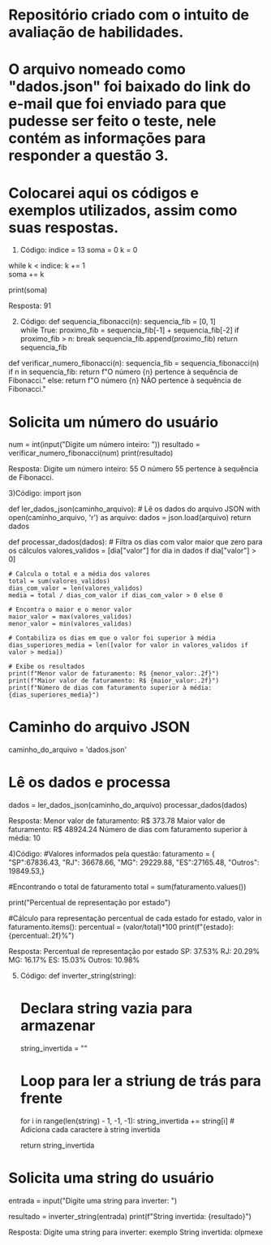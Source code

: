 # Repositório criado com o intuito de avaliação de habilidades.
# O arquivo nomeado como "dados.json" foi baixado do link do e-mail que foi enviado para que pudesse ser feito o teste, nele contém as informações para responder a questão 3.
# Colocarei aqui os códigos e exemplos utilizados, assim como suas respostas.

1) Código: 
indice = 13
soma = 0
k = 0

while k < indice:
    k += 1  
    soma += k

print(soma)

Resposta: 91


2) Código: 
def sequencia_fibonacci(n):
    sequencia_fib = [0, 1]  
    while True:
        proximo_fib = sequencia_fib[-1] + sequencia_fib[-2] 
        if proximo_fib > n:
            break
        sequencia_fib.append(proximo_fib)
    return sequencia_fib

def verificar_numero_fibonacci(n):
    sequencia_fib = sequencia_fibonacci(n)
    if n in sequencia_fib:
        return f"O número {n} pertence à sequência de Fibonacci."
    else:
        return f"O número {n} NÃO pertence à sequência de Fibonacci."

# Solicita um número do usuário
num = int(input("Digite um número inteiro: "))
resultado = verificar_numero_fibonacci(num)
print(resultado)

Resposta: Digite um número inteiro: 55
O número 55 pertence à sequência de Fibonacci.

3)Código:
 import json

def ler_dados_json(caminho_arquivo):
    # Lê os dados do arquivo JSON
    with open(caminho_arquivo, 'r') as arquivo:
        dados = json.load(arquivo)
    return dados

def processar_dados(dados):
    # Filtra os dias com valor maior que zero para os cálculos
    valores_validos = [dia["valor"] for dia in dados if dia["valor"] > 0]

    # Calcula o total e a média dos valores
    total = sum(valores_validos)
    dias_com_valor = len(valores_validos)
    media = total / dias_com_valor if dias_com_valor > 0 else 0

    # Encontra o maior e o menor valor
    maior_valor = max(valores_validos)
    menor_valor = min(valores_validos)

    # Contabiliza os dias em que o valor foi superior à média
    dias_superiores_media = len([valor for valor in valores_validos if valor > media])

    # Exibe os resultados
    print(f"Menor valor de faturamento: R$ {menor_valor:.2f}")
    print(f"Maior valor de faturamento: R$ {maior_valor:.2f}")
    print(f"Número de dias com faturamento superior à média: {dias_superiores_media}")

# Caminho do arquivo JSON
caminho_do_arquivo = 'dados.json'

# Lê os dados e processa
dados = ler_dados_json(caminho_do_arquivo)
processar_dados(dados)


Resposta: 
Menor valor de faturamento: R$ 373.78
Maior valor de faturamento: R$ 48924.24
Número de dias com faturamento superior à média: 10

4)Código: 
#Valores informados pela questão:
faturamento = {
"SP":67836.43,
"RJ": 36678.66,
"MG": 29229.88,
"ES":27165.48,
"Outros": 19849.53,}

#Encontrando o total de faturamento
total = sum(faturamento.values())

print("Percentual de representação por estado")

#Cálculo para representação percentual de cada estado
for estado, valor in faturamento.items():
    percentual = (valor/total)*100
    print(f"{estado}: {percentual:.2f}%")

Resposta: 
Percentual de representação por estado
SP: 37.53%
RJ: 20.29%
MG: 16.17%
ES: 15.03%
Outros: 10.98%

5) Código: 
def inverter_string(string):
    # Declara string vazia para armazenar
    string_invertida = ""
    
    # Loop para ler a striung de trás para frente
    for i in range(len(string) - 1, -1, -1):
        string_invertida += string[i]  # Adiciona cada caractere à string invertida
    
    return string_invertida

# Solicita uma string do usuário
entrada = input("Digite uma string para inverter: ")

resultado = inverter_string(entrada)
print(f"String invertida: {resultado}")

Resposta:
Digite uma string para inverter: exemplo
String invertida: olpmexe
